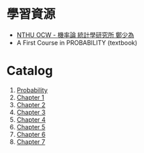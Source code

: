 <script src='https://cdnjs.cloudflare.com/ajax/libs/mathjax/2.7.5/MathJax.js?config=TeX-MML-AM_CHTML'></script>
<script type="text/x-mathjax-config">
    MathJax.Hub.Config({ tex2jax: {inlineMath: [['$','$'], ['\\(','\\)']]} });
</script>

# 學習資源
- [NTHU OCW - 機率論 統計學研究所 鄭少為](https://www.youtube.com/playlist?list=PLMLDTsrwM34CAxnukrPAO9nnx7wlNkDKR)
- A First Course in PROBABILITY (textbook)

# Catalog
1. [Probability](\courses\Probability)
1. [Chapter 1](\courses\Probability\chapter1)
1. [Chapter 2](\courses\Probability\chapter2)
1. [Chapter 3](\courses\Probability\chapter3)
1. [Chapter 4](\courses\Probability\chapter4)
1. [Chapter 5](\courses\Probability\chapter5)
1. [Chapter 6](\courses\Probability\chapter6)
1. [Chapter 7](\courses\Probability\chapter7)